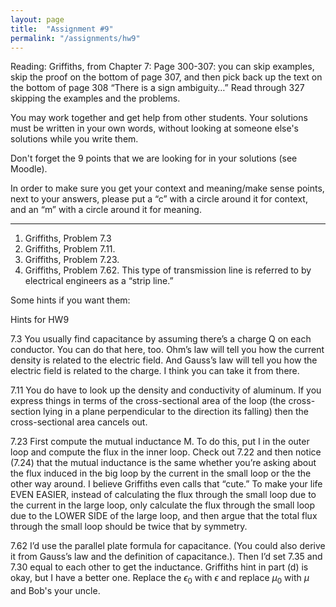 ```yaml
---
layout: page
title:  "Assignment #9"
permalink: "/assignments/hw9"
---
```


Reading: 
Griffiths, from Chapter 7:
Page 300-307: you can skip examples, skip the proof on the bottom of page 307, and then pick back up the text on the bottom of page 308 “There is a sign ambiguity…” Read through 327 skipping the examples and the problems. 

You may work together and get help from other students. Your solutions must be written in your own words, without looking at someone else's solutions while
you write them.

Don't forget the 9 points that we are looking for in your solutions (see Moodle).

In order to make sure you get your context and meaning/make sense points,
next to your answers, please put a “c” with a circle around it for context,
and an “m” with a circle around it for meaning.

______________________________________________________________________________

1.	Griffiths, Problem 7.3
2.	Griffiths, Problem 7.11.
3.	Griffiths, Problem 7.23.
4.	Griffiths, Problem 7.62. This type of transmission line is referred to by electrical engineers as a “strip line.”

Some hints if you want them:

Hints for HW9

7.3
You usually find capacitance by assuming there’s a charge Q on each conductor.  You can do that here, too.  Ohm’s law will tell you how the current density is related to the electric field.  And Gauss’s law will tell you how the electric field is related to the charge.  I think you can take it from there.

7.11
You do have to look up the density and conductivity of aluminum. If you express things in terms of the cross-sectional area of the loop (the cross-section lying in a plane perpendicular to the direction its falling) then the cross-sectional area cancels out.

7.23
First compute the mutual inductance M.  To do this, put I in the outer loop and compute the flux in the inner loop.  Check out 7.22 and then notice (7.24) that the mutual inductance is the same whether you’re asking about the flux induced in the big loop by the current in the small loop or the the other way around.  I believe Griffiths even calls that “cute.”  To make your life EVEN EASIER, instead of calculating the flux through the small loop due to the current in the large loop, only calculate the flux through the small loop due to the LOWER SIDE of the large loop, and then argue that the total flux through the small loop should be twice that by symmetry.

7.62
I’d use the parallel plate formula for capacitance. (You could also derive it from Gauss’s law and the definition of capacitance.). Then I’d set 7.35 and 7.30 equal to each other to get the inductance.  Griffiths hint in part (d) is okay, but I have a better one.  Replace the $\epsilon_0$ with $\epsilon$ and replace $\mu_0$ with $\mu$ and Bob's your uncle.  

